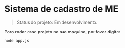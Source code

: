 # Sistema de cadastro de ME #

> Status do projeto: Em desenvolvimento.

Para rodar esse projeto na sua maquina, por favor digite:

```
node app.js
```
